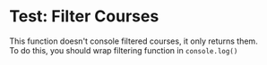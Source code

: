 # Test: Filter Courses
This function doesn't console filtered courses, it only returns them.  
To do this, you should wrap filtering function in `console.log()`
